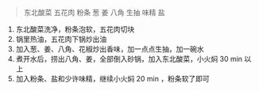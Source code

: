 > 东北酸菜 五花肉 粉条 葱 姜 八角 生抽 味精 盐

1. 东北酸菜洗净，粉条泡软，五花肉切块
2. 锅里热油，五花肉下锅炒出油
3. 加入葱、姜、八角、花椒炒出香味，加一点点生抽，加一碗水
4. 煮开水后，捞出八角、姜，全部倒入砂锅，加入东北酸菜，小火焖 30 min 以上
5. 加入粉条、盐和少许味精，继续小火焖 20 min ，粉条软了即可